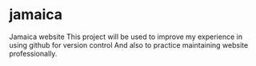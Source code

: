 # jamaica
Jamaica website
This project will be used to improve my experience in using github for version control
And also to practice maintaining website professionally.
